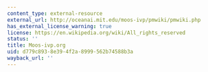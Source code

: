```yaml
---
content_type: external-resource
external_url: http://oceanai.mit.edu/moos-ivp/pmwiki/pmwiki.php
has_external_license_warning: true
license: https://en.wikipedia.org/wiki/All_rights_reserved
status: ''
title: Moos-ivp.org
uid: d779c893-8e39-4f2a-8999-562b74588b3a
wayback_url: ''
---
```

